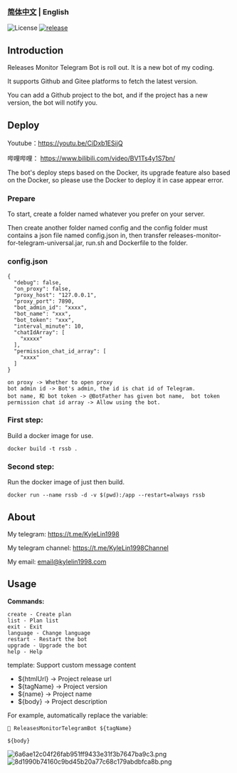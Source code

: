 ### [简体中文](./README.md) | English

![License](https://img.shields.io/badge/license-MIT-green)
[![release](https://img.shields.io/github/v/release/kylelin1998/ReleasesMonitorTelegramBot)](https://github.com/kylelin1998/ReleasesMonitorTelegramBot/releases/latest)

## Introduction
Releases Monitor Telegram Bot is roll out. It is a new bot of my coding.

It supports Github and Gitee platforms to fetch the latest version.

You can add a Github project to the bot, and if the project has a new version, the bot will notify you.

## Deploy
Youtube：https://youtu.be/CiDxb1ESijQ

哔哩哔哩： https://www.bilibili.com/video/BV1Ts4y1S7bn/

The bot's deploy steps based on the Docker, its upgrade feature also based on the Docker, so please use the Docker to deploy it in case appear error.

### Prepare

To start, create a folder named whatever you prefer on your server.

Then create another folder named config and the config folder must contains a json file named config.json in, then transfer releases-monitor-for-telegram-universal.jar, run.sh and Dockerfile to the folder.

### config.json
```
{
  "debug": false,
  "on_proxy": false,
  "proxy_host": "127.0.0.1",
  "proxy_port": 7890,
  "bot_admin_id": "xxxx",
  "bot_name": "xxx",
  "bot_token": "xxx",
  "interval_minute": 10,
  "chatIdArray": [
    "xxxxx"
  ],
  "permission_chat_id_array": [
    "xxxx"
  ]
}
```
```
on proxy -> Whether to open proxy
bot admin id -> Bot's admin, the id is chat id of Telegram.
bot name, 和 bot token -> @BotFather has given bot name,  bot token
permission chat id array -> Allow using the bot.
```

### First step:
Build a docker image for use.
```
docker build -t rssb .
```

### Second step:
Run the docker image of just then build.
```
docker run --name rssb -d -v $(pwd):/app --restart=always rssb
```

## About
My telegram: https://t.me/KyleLin1998

My telegram channel: https://t.me/KyleLin1998Channel

My email: email@kylelin1998.com

## Usage
**Commands:**
```
create - Create plan
list - Plan list
exit - Exit
language - Change language
restart - Restart the bot
upgrade - Upgrade the bot
help - Help
```

template:
Support custom message content
* ${htmlUrl} -> Project release url
* ${tagName} -> Project version
* ${name} -> Project name
* ${body} -> Project description

For example, automatically replace the variable:
```
🥳 ReleasesMonitorTelegramBot ${tagName}

${body}
```

![6a6ae12c04f26fab951ff9433e31f3b7647ba9c3.png](https://i.imgur.com/rhgNVb9.png)
![8d1990b74160c9bd45b20a77c68c179abdbfca8b.png](https://i.imgur.com/Fp4RDXu.png)